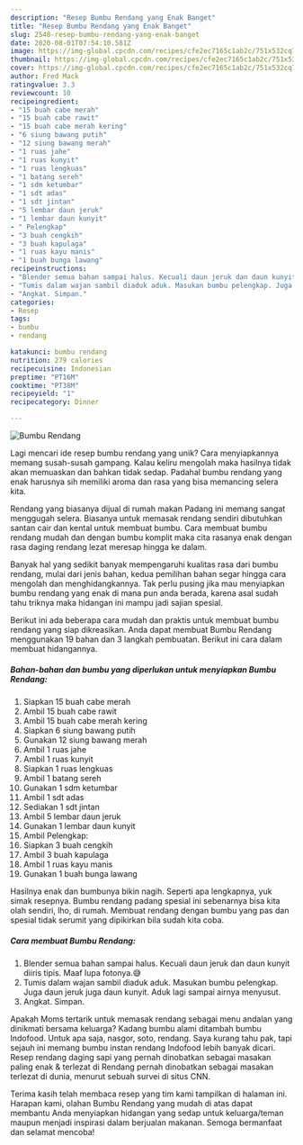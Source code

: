 ```yaml
---
description: "Resep Bumbu Rendang yang Enak Banget"
title: "Resep Bumbu Rendang yang Enak Banget"
slug: 2548-resep-bumbu-rendang-yang-enak-banget
date: 2020-08-01T07:54:10.581Z
image: https://img-global.cpcdn.com/recipes/cfe2ec7165c1ab2c/751x532cq70/bumbu-rendang-foto-resep-utama.jpg
thumbnail: https://img-global.cpcdn.com/recipes/cfe2ec7165c1ab2c/751x532cq70/bumbu-rendang-foto-resep-utama.jpg
cover: https://img-global.cpcdn.com/recipes/cfe2ec7165c1ab2c/751x532cq70/bumbu-rendang-foto-resep-utama.jpg
author: Fred Mack
ratingvalue: 3.3
reviewcount: 10
recipeingredient:
- "15 buah cabe merah"
- "15 buah cabe rawit"
- "15 buah cabe merah kering"
- "6 siung bawang putih"
- "12 siung bawang merah"
- "1 ruas jahe"
- "1 ruas kunyit"
- "1 ruas lengkuas"
- "1 batang sereh"
- "1 sdm ketumbar"
- "1 sdt adas"
- "1 sdt jintan"
- "5 lembar daun jeruk"
- "1 lembar daun kunyit"
- " Pelengkap"
- "3 buah cengkih"
- "3 buah kapulaga"
- "1 ruas kayu manis"
- "1 buah bunga lawang"
recipeinstructions:
- "Blender semua bahan sampai halus. Kecuali daun jeruk dan daun kunyit diiris tipis. Maaf lupa fotonya.😅"
- "Tumis dalam wajan sambil diaduk aduk. Masukan bumbu pelengkap. Juga daun jeruk juga daun kunyit. Aduk lagi sampai airnya menyusut."
- "Angkat. Simpan."
categories:
- Resep
tags:
- bumbu
- rendang

katakunci: bumbu rendang 
nutrition: 279 calories
recipecuisine: Indonesian
preptime: "PT16M"
cooktime: "PT38M"
recipeyield: "1"
recipecategory: Dinner

---
```



![Bumbu Rendang](https://img-global.cpcdn.com/recipes/cfe2ec7165c1ab2c/751x532cq70/bumbu-rendang-foto-resep-utama.jpg)

Lagi mencari ide resep bumbu rendang yang unik? Cara menyiapkannya memang susah-susah gampang. Kalau keliru mengolah maka hasilnya tidak akan memuaskan dan bahkan tidak sedap. Padahal bumbu rendang yang enak harusnya sih memiliki aroma dan rasa yang bisa memancing selera kita.

Rendang yang biasanya dijual di rumah makan Padang ini memang sangat menggugah selera. Biasanya untuk memasak rendang sendiri dibutuhkan santan cair dan kental untuk membuat bumbu. Cara membuat bumbu rendang mudah dan dengan bumbu komplit maka cita rasanya enak dengan rasa daging rendang lezat meresap hingga ke dalam.

Banyak hal yang sedikit banyak mempengaruhi kualitas rasa dari bumbu rendang, mulai dari jenis bahan, kedua pemilihan bahan segar hingga cara mengolah dan menghidangkannya. Tak perlu pusing jika mau menyiapkan bumbu rendang yang enak di mana pun anda berada, karena asal sudah tahu triknya maka hidangan ini mampu jadi sajian spesial.


Berikut ini ada beberapa cara mudah dan praktis untuk membuat bumbu rendang yang siap dikreasikan. Anda dapat membuat Bumbu Rendang menggunakan 19 bahan dan 3 langkah pembuatan. Berikut ini cara dalam membuat hidangannya.

<!--inarticleads1-->

##### Bahan-bahan dan bumbu yang diperlukan untuk menyiapkan Bumbu Rendang:

1. Siapkan 15 buah cabe merah
1. Ambil 15 buah cabe rawit
1. Ambil 15 buah cabe merah kering
1. Siapkan 6 siung bawang putih
1. Gunakan 12 siung bawang merah
1. Ambil 1 ruas jahe
1. Ambil 1 ruas kunyit
1. Siapkan 1 ruas lengkuas
1. Ambil 1 batang sereh
1. Gunakan 1 sdm ketumbar
1. Ambil 1 sdt adas
1. Sediakan 1 sdt jintan
1. Ambil 5 lembar daun jeruk
1. Gunakan 1 lembar daun kunyit
1. Ambil  Pelengkap:
1. Siapkan 3 buah cengkih
1. Ambil 3 buah kapulaga
1. Ambil 1 ruas kayu manis
1. Gunakan 1 buah bunga lawang


Hasilnya enak dan bumbunya bikin nagih. Seperti apa lengkapnya, yuk simak resepnya. Bumbu rendang padang spesial ini sebenarnya bisa kita olah sendiri, lho, di rumah. Membuat rendang dengan bumbu yang pas dan spesial tidak serumit yang dipikirkan bila sudah kita coba. 

<!--inarticleads2-->

##### Cara membuat Bumbu Rendang:

1. Blender semua bahan sampai halus. Kecuali daun jeruk dan daun kunyit diiris tipis. Maaf lupa fotonya.😅
1. Tumis dalam wajan sambil diaduk aduk. Masukan bumbu pelengkap. Juga daun jeruk juga daun kunyit. Aduk lagi sampai airnya menyusut.
1. Angkat. Simpan.


Apakah Moms tertarik untuk memasak rendang sebagai menu andalan yang dinikmati bersama keluarga? Kadang bumbu alami ditambah bumbu Indofood. Untuk apa saja, nasgor, soto, rendang. Saya kurang tahu pak, tapi sejauh ini memang bumbu instan rendang Indofood lebih banyak dicari. Resep rendang daging sapi yang pernah dinobatkan sebagai masakan paling enak &amp; terlezat di Rendang pernah dinobatkan sebagai masakan terlezat di dunia, menurut sebuah survei di situs CNN. 

Terima kasih telah membaca resep yang tim kami tampilkan di halaman ini. Harapan kami, olahan Bumbu Rendang yang mudah di atas dapat membantu Anda menyiapkan hidangan yang sedap untuk keluarga/teman maupun menjadi inspirasi dalam berjualan makanan. Semoga bermanfaat dan selamat mencoba!
